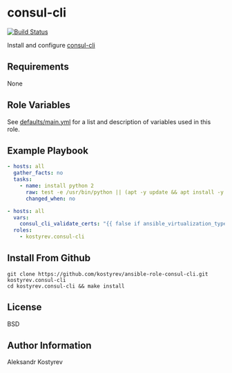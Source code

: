 # consul-cli

[![Build Status](https://travis-ci.org/kostyrev/ansible-role-consul-cli.svg?branch=master)](https://travis-ci.org/kostyrev/ansible-role-consul-cli)

Install and configure [consul-cli](https://github.com/mantl/consul-cli)

Requirements
------------

None

Role Variables
--------------

See [defaults/main.yml](defaults/main.yml) for a list and description of
variables used in this role.

Example Playbook
----------------

```yaml
- hosts: all
  gather_facts: no
  tasks:
    - name: install python 2
      raw: test -e /usr/bin/python || (apt -y update && apt install -y python-minimal)
      changed_when: no

- hosts: all
  vars:
    consul_cli_validate_certs: "{{ false if ansible_virtualization_type == 'docker' else true }}"
  roles:
    - kostyrev.consul-cli
```

Install From Github
-------------------

```
git clone https://github.com/kostyrev/ansible-role-consul-cli.git kostyrev.consul-cli
cd kostyrev.consul-cli && make install
```

License
-------

BSD

Author Information
------------------

Aleksandr Kostyrev
